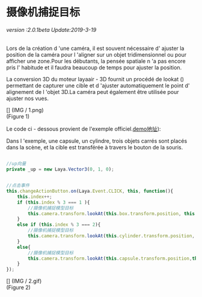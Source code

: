 # 摄像机捕捉目标

###### *version :2.0.1beta   Update:2019-3-19*

Lors de la création d 'une caméra, il est souvent nécessaire d' ajuster la position de la caméra pour l 'aligner sur un objet tridimensionnel ou pour afficher une zone.Pour les débutants, la pensée spatiale n 'a pas encore pris l' habitude et il faudra beaucoup de temps pour ajuster la position.

La conversion 3D du moteur layaair - 3D fournit un procédé de lookat () permettant de capturer une cible et d 'ajuster automatiquement le point d' alignement de l 'objet 3D.La caméra peut également être utilisée pour ajuster nos vues.

[] (IMG / 1.png) <br > (Figure 1)

Le code ci - dessous provient de l'exemple officiel.[demo地址](https://layaair.ldc.layabox.com/demo2/?language=ch&category=3d&group=Camera&name=CameraLookAt)):

Dans l 'exemple, une capsule, un cylindre, trois objets carrés sont placés dans la scène, et la cible est transférée à travers le bouton de la souris.


```typescript

//up向量
private _up = new Laya.Vector3(0, 1, 0);
```



```typescript

//点击事件
this.changeActionButton.on(Laya.Event.CLICK, this, function(){
    this.index++;
    if (this.index % 3 === 1 ){
        //摄像机捕捉模型目标
        this.camera.transform.lookAt(this.box.transform.position, this._up);
    }
    else if (this.index % 3 === 2){
        //摄像机捕捉模型目标
        this.camera.transform.lookAt(this.cylinder.transform.position, this._up);
    }
    else{
        //摄像机捕捉模型目标
        this.camera.transform.lookAt(this.capsule.transform.position,this._up);
    }
});
```


[] (IMG / 2.gif) <br > (Figure 2)